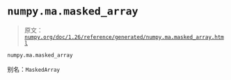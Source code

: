# `numpy.ma.masked_array`

> 原文：[`numpy.org/doc/1.26/reference/generated/numpy.ma.masked_array.html`](https://numpy.org/doc/1.26/reference/generated/numpy.ma.masked_array.html)

```py
numpy.ma.masked_array
```

别名：`MaskedArray`
